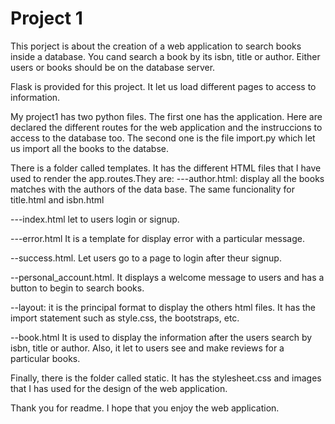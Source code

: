 # Project 1

This porject is about the creation of a web application to search books inside a database. You cand search a book by its isbn, title or author. Either users or books should be on the database server.

Flask is provided for this project. It let us load different pages to access to information.

My project1 has two python files. The first one has the application. Here are declared the different routes for the web application and the instruccions to access to the database too. The second one is the file import.py which let us import all the books to the databse.

There is a folder called templates. It has the different HTML files that I have used to render the app.routes.They are:
---author.html: display all the books matches with the authors of the data base. The same funcionality for title.html and isbn.html

---index.html let to users login or signup.

---error.html It is a template for display error with a particular message.

--success.html. Let users go to a page to login after theur signup.

--personal_account.html. It displays a welcome message to users and has a button to begin to search books.

--layout: it is the principal format to display the others html files. It has the import statement such as style.css, the bootstraps, etc.

--book.html It is used to display the information after the users search by isbn, title or author. Also, it let to users see and make reviews for a particular books.

Finally, there is the folder called static. It has the stylesheet.css and images that I has used for the design of the web application.

Thank you for readme. I hope that you enjoy the web application.
